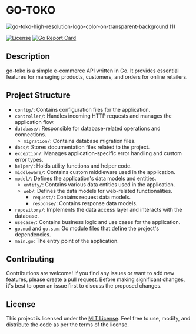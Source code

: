 # GO-TOKO

![go-toko-high-resolution-logo-color-on-transparent-background (1)](https://github.com/dihanto/go-toko/assets/39905651/5b291682-b762-4196-bbd0-3d972dd062ce)

[![License](https://img.shields.io/badge/License-MIT-blue.svg)](https://opensource.org/licenses/MIT)
[![Go Report Card](https://goreportcard.com/badge/github.com/dihanto/go-toko)](https://goreportcard.com/report/github.com/dihanto/go-toko)

## Description

go-toko is a simple e-commerce API written in Go. It provides essential features for managing products, customers, and orders for online retailers.

## Project Structure

- `config/`: Contains configuration files for the application.
- `controller/`: Handles incoming HTTP requests and manages the application flow.
- `database/`: Responsible for database-related operations and connections.
  - `migration/`: Contains database migration files.
- `docs/`: Stores documentation files related to the project.
- `exception/`: Manages application-specific error handling and custom error types.
- `helper/`: Holds utility functions and helper code.
- `middleware/`: Contains custom middleware used in the application.
- `model/`: Defines the application's data models and entities.
  - `entity/`: Contains various data entities used in the application.
  - `web/`: Defines the data models for web-related functionalities.
    - `request/`: Contains request data models.
    - `response/`: Contains response data models.
- `repository/`: Implements the data access layer and interacts with the database.
- `usecase/`: Contains business logic and use cases for the application.
- `go.mod` and `go.sum`: Go module files that define the project's dependencies.
- `main.go`: The entry point of the application.

## Contributing

Contributions are welcome! If you find any issues or want to add new features, please create a pull request. Before making significant changes, it's best to open an issue first to discuss the proposed changes.

## License

This project is licensed under the [MIT License](LICENSE). Feel free to use, modify, and distribute the code as per the terms of the license.


